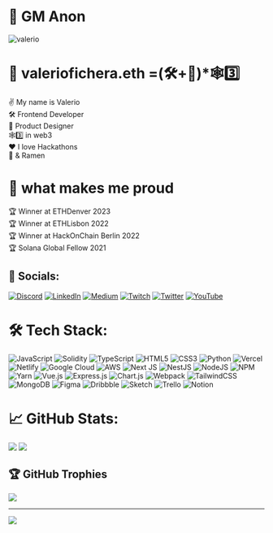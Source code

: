 # 👋 GM Anon
![valerio](https://user-images.githubusercontent.com/78494380/218367418-ff432400-be5e-425f-8f5e-053001bf48cb.gif)


# 👾 valeriofichera.eth =(🛠+🎨)*🕸3️⃣
✌️ My name is Valerio<br>
🛠 Frontend Developer<br>
🎨 Product Designer<br>
🕸3️⃣ in web3<br>
❤️ I love Hackathons<br>
🍜 & Ramen

# 🌟 what makes me proud
🏆 Winner at ETHDenver 2023<br>
🏆 Winner at ETHLisbon 2022<br>
🏆 Winner at HackOnChain Berlin 2022<br>
🏆 Solana Global Fellow 2021<br>

## 📎 Socials:
[![Discord](https://img.shields.io/badge/Discord-%237289DA.svg?logo=discord&logoColor=white)](https://discord.gg/ikigai#9993) [![LinkedIn](https://img.shields.io/badge/LinkedIn-%230077B5.svg?logo=linkedin&logoColor=white)](https://linkedin.com/in/valeriofichera) [![Medium](https://img.shields.io/badge/Medium-12100E?logo=medium&logoColor=white)](https://medium.com/@valerio_eth) [![Twitch](https://img.shields.io/badge/Twitch-%239146FF.svg?logo=Twitch&logoColor=white)](https://twitch.tv/valerio_eth) [![Twitter](https://img.shields.io/badge/Twitter-%231DA1F2.svg?logo=Twitter&logoColor=white)](https://twitter.com/valerio_eth) [![YouTube](https://img.shields.io/badge/YouTube-%23FF0000.svg?logo=YouTube&logoColor=white)](https://youtube.com/@degenzone490) 

# 🛠 Tech Stack:
![JavaScript](https://img.shields.io/badge/javascript-%23323330.svg?style=for-the-badge&logo=javascript&logoColor=%23F7DF1E) ![Solidity](https://img.shields.io/badge/Solidity-%23363636.svg?style=for-the-badge&logo=solidity&logoColor=white) ![TypeScript](https://img.shields.io/badge/typescript-%23007ACC.svg?style=for-the-badge&logo=typescript&logoColor=white) ![HTML5](https://img.shields.io/badge/html5-%23E34F26.svg?style=for-the-badge&logo=html5&logoColor=white) ![CSS3](https://img.shields.io/badge/css3-%231572B6.svg?style=for-the-badge&logo=css3&logoColor=white) ![Python](https://img.shields.io/badge/python-3670A0?style=for-the-badge&logo=python&logoColor=ffdd54) ![Vercel](https://img.shields.io/badge/vercel-%23000000.svg?style=for-the-badge&logo=vercel&logoColor=white) ![Netlify](https://img.shields.io/badge/netlify-%23000000.svg?style=for-the-badge&logo=netlify&logoColor=#00C7B7) ![Google Cloud](https://img.shields.io/badge/Google%20Cloud-%234285F4.svg?style=for-the-badge&logo=google-cloud&logoColor=white) ![AWS](https://img.shields.io/badge/AWS-%23FF9900.svg?style=for-the-badge&logo=amazon-aws&logoColor=white) ![Next JS](https://img.shields.io/badge/Next-black?style=for-the-badge&logo=next.js&logoColor=white) ![NestJS](https://img.shields.io/badge/nestjs-%23E0234E.svg?style=for-the-badge&logo=nestjs&logoColor=white) ![NodeJS](https://img.shields.io/badge/node.js-6DA55F?style=for-the-badge&logo=node.js&logoColor=white) ![NPM](https://img.shields.io/badge/NPM-%23000000.svg?style=for-the-badge&logo=npm&logoColor=white) ![Yarn](https://img.shields.io/badge/yarn-%232C8EBB.svg?style=for-the-badge&logo=yarn&logoColor=white) ![Vue.js](https://img.shields.io/badge/vuejs-%2335495e.svg?style=for-the-badge&logo=vuedotjs&logoColor=%234FC08D) ![Express.js](https://img.shields.io/badge/express.js-%23404d59.svg?style=for-the-badge&logo=express&logoColor=%2361DAFB) ![Chart.js](https://img.shields.io/badge/chart.js-F5788D.svg?style=for-the-badge&logo=chart.js&logoColor=white) ![Webpack](https://img.shields.io/badge/webpack-%238DD6F9.svg?style=for-the-badge&logo=webpack&logoColor=black) ![TailwindCSS](https://img.shields.io/badge/tailwindcss-%2338B2AC.svg?style=for-the-badge&logo=tailwind-css&logoColor=white) ![MongoDB](https://img.shields.io/badge/MongoDB-%234ea94b.svg?style=for-the-badge&logo=mongodb&logoColor=white) 	![Figma](https://img.shields.io/badge/figma-%23F24E1E.svg?style=for-the-badge&logo=figma&logoColor=white) ![Dribbble](https://img.shields.io/badge/Dribbble-EA4C89?style=for-the-badge&logo=dribbble&logoColor=white) ![Sketch](https://img.shields.io/badge/Sketch-FFB387?style=for-the-badge&logo=sketch&logoColor=black) ![Trello](https://img.shields.io/badge/Trello-%23026AA7.svg?style=for-the-badge&logo=Trello&logoColor=white) ![Notion](https://img.shields.io/badge/Notion-%23000000.svg?style=for-the-badge&logo=notion&logoColor=white)
# 📈 GitHub Stats:
![](https://github-readme-stats.vercel.app/api?username=valeriofichera&theme=yeblu&hide_border=true&include_all_commits=true&count_private=true)
![](https://github-readme-streak-stats.herokuapp.com/?user=valeriofichera&theme=yeblu&hide_border=true)<br/>


## 🏆 GitHub Trophies
![](https://github-profile-trophy.vercel.app/?username=valeriofichera&theme=matrix&no-frame=true&no-bg=false&margin-w=4)


---
[![](https://visitcount.itsvg.in/api?id=valeriofichera&icon=9&color=1)](https://visitcount.itsvg.in)

<!-- Proudly created with GPRM ( https://gprm.itsvg.in ) -->

